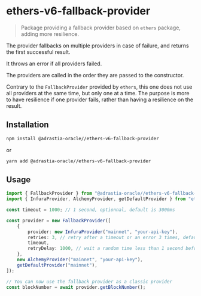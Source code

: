 # ethers-v6-fallback-provider

> Package providing a fallback provider based on `ethers` package, adding more resilience.

The provider fallbacks on multiple providers in case of failure, and returns the first successful result.

It throws an error if all providers failed.

The providers are called in the order they are passed to the constructor.

Contrary to the `FallbackProvider` provided by `ethers`, this one does not use all providers at the same time, but only one at a time.
The purpose is more to have resilience if one provider fails, rather than having a resilience on the result.

## Installation

```bash
npm install @adrastia-oracle//ethers-v6-fallback-provider
```

or

```bash
yarn add @adrastia-oracle//ethers-v6-fallback-provider
```

## Usage

```typescript
import { FallbackProvider } from "@adrastia-oracle//ethers-v6-fallback-provider";
import { InfuraProvider, AlchemyProvider, getDefaultProvider } from "ethers";

const timeout = 1000; // 1 second, optionnal, default is 3000ms

const provider = new FallbackProvider([
    {
        provider: new InfuraProvider("mainnet", "your-api-key"),
        retries: 3, // retry after a timeout or an error 3 times, default is 0.
        timeout,
        retryDelay: 1000, // wait a random time less than 1 second before retrying. Default is 0.
    },
    new AlchemyProvider("mainnet", "your-api-key"),
    getDefaultProvider("mainnet"),
]);

// You can now use the fallback provider as a classic provider
const blockNumber = await provider.getBlockNumber();
```
